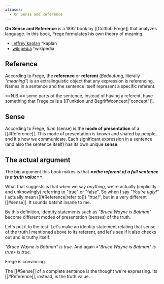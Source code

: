 ```yaml
---
aliases:
  - On Sense and Reference
---
```

**On Sense and Reference** is a 1892 book by [[Gottlob Frege]] that analyzes language.
In this book, Frege formulates his own theory of meaning.

- [jeffrey kaplan](https://www.youtube.com/watch?v=sDlFaOn71n8) ^kaplan
- [wikipedia](https://en.wikipedia.org/wiki/Sense_and_reference#cite_note-6) ^wikipedia

## Reference

According to Frege, the **reference** or **referent** (_Bedeutung_, literally _"meaning"_) is an extralinguistic object that any expression is referencing.
Names in a sentence and the sentence itself represent a specific referent.

==N.B.== some parts of the sentence, instead of having a referent, have something that Frege calls a [[Funktion und Begriff#concept|"concept"]]. 

## Sense

According to Frege, _Sinn_ (sense) is the **mode of presentation** of a [[#Reference]]. This mode of presentation is known and shared by people, and it's how we communicate.
Each significant expression in a sentence (and also the sentence itself) has its own unique **sense**.

## The actual argument

The big argument this book makes is that ***==the referent of a full sentence is a truth value==***.

What that suggests is that when we say _anything_, we're actually (implicitly and unknowingly) referring to "true" or "false".
So when I say _"You're ugly!"_ I actually mean ([[#Reference|refer to]]) _"true!"_, but in a very different [[#sense]].
It sounds batshit insane to me.

By this definition, identity statements such as _"Bruce Wayne is Batman"_ become different modes of presentation (senses) of the truth.

Let's put it to the test. Let's make an identity statement relating that sense of the truth I mentioned above to its referent, and let's see if it also checks out and is truthy itself:

_"Bruce Wayne is Batman" is true._
And again
_«"Bruce Wayne is Batman" is true» is true._

Frege is convincing.

The [[#Sense]] of a complete sentence is the thought we're expressing.
Its [[#Reference]], instead, is the truth value.